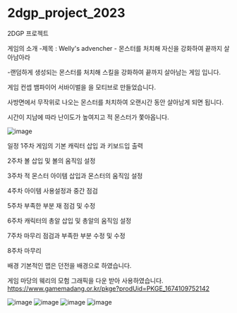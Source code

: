 # 2dgp_project_2023

2DGP 프로젝트

게임의 소개
-제목 : Welly's advencher - 몬스터를 처치해 자신을 강화하여 끝까지 살아남아라

-랜덤하게 생성되는 몬스터를 처치해 스킬을 강화하여 끝까지 살아남는 게임 입니다.

게임 컨셉
뱀파이어 서바이벌을 을 모티브로 만들었습니다.

사방면에서 무작위로 나오는 몬스터를 처치하여 오랜시간 동안 살아남게 되면 됩니다.

시간이 지남에 따라 난이도가 높여지고 적 몬스터가 쫓아옵니다.

![image](https://github.com/doyoung930/2dgp_project_2023/assets/70666642/cb5d896a-91b0-46a1-883d-d0fd50ff84b5)

일정
1주차 게임의 기본 캐릭터 삽입 과 키보드입 출력

2주차 볼 삽입 및 볼의 움직임 설정

3주차 적 몬스터 아이템 삽입과 몬스터의 움직임 설정

4주차 아이템 사용설정과 중간 점검

5주차 부족한 부분 재 점검 및 수정

6주차 캐릭터의 총알 삽입 및 총알의 움직임 설정

7주차 마무리 점검과 부족한 부분 수정 및 수정

8주차 마무리

배경
기본적인 맵은 던전을 배경으로 하였습니다.

게임 마당의 웨리의 모험 그래픽을 다운 받아 사용하였습니다. 
https://www.gamemadang.or.kr/pkge?prodUid=PKGE_1674109752142

![image](https://github.com/doyoung930/2dgp_project_2023/assets/70666642/40601d2a-fc65-416c-b5a5-f38e42be2446)
![image](https://github.com/doyoung930/2dgp_project_2023/assets/70666642/a5cd910d-af0f-44a7-836a-b438e3eddec9)
![image](https://github.com/doyoung930/2dgp_project_2023/assets/70666642/0810e5ed-1637-4790-a987-b4148293d8f9)
![image](https://github.com/doyoung930/2dgp_project_2023/assets/70666642/999ff45b-2cb5-4522-aa34-541c92e53f4d)

